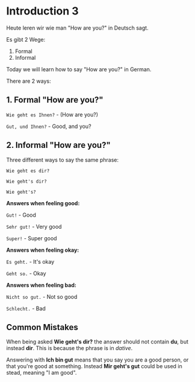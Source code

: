 # Introduction 3

Heute leren wir wie man "How are you?" in Deutsch sagt.

Es gibt 2 Wege:

1. Formal
2. Informal

Today we will learn how to say "How are you?" in German.

There are 2 ways:

## 1. Formal "How are you?"

`Wie geht es Ihnen?` - (How are you?)

`Gut, und Ihnen?` - Good, and you?

## 2. Informal "How are you?"

Three different ways to say the same phrase:

`Wie geht es dir?`

`Wie geht's dir?`

`Wie geht's?`

**Answers when feeling good:**

`Gut!` - Good

`Sehr gut!` - Very good

`Super!` - Super good

**Answers when feeling okay:**

`Es geht.` - It's okay

`Geht so.` - Okay

**Answers when feeling bad:**

`Nicht so gut.` - Not so good

`Schlecht.` - Bad

## Common Mistakes

When being asked **Wie geht's dir?** the answer should not contain **du**, but instead **dir**. This is because the phrase is in _dative_.

Answering with **Ich bin gut** means that you say you are a good person, or that you're good at something. Instead **Mir geht's gut** could be used in stead, meaning "I am good".
